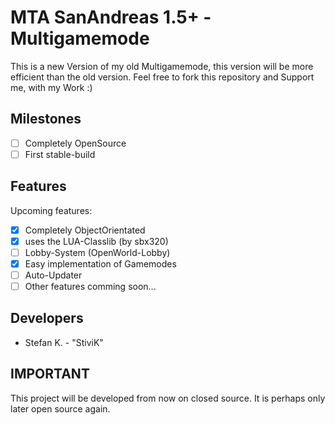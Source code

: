 # MTA SanAndreas 1.5+ - Multigamemode
This is a new Version of my old Multigamemode, this version will be more efficient than the old version.
Feel free to fork this repository and Support me, with my Work :)

## Milestones
  - [ ] Completely OpenSource
  - [ ] First stable-build

## Features
Upcoming features:
  - [x] Completely ObjectOrientated
  - [x] uses the LUA-Classlib (by sbx320)
  - [ ] Lobby-System (OpenWorld-Lobby)
  - [x] Easy implementation of Gamemodes
  - [ ] Auto-Updater
  - [ ] Other features comming soon...

## Developers
  - Stefan K. - "StiviK"

## IMPORTANT
This project will be developed from now on closed source.
It is perhaps only later open source again.
